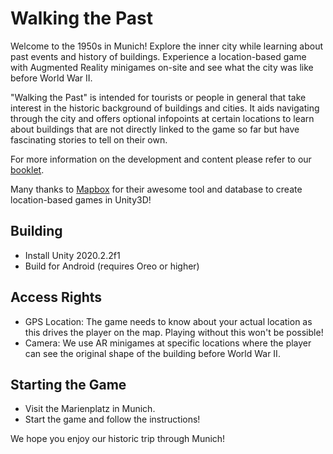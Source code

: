 # Walking the Past
Welcome to the 1950s in Munich! Explore the inner city while learning about past events and history of buildings. Experience a location-based game with Augmented Reality minigames on-site and see what the city was like before World War II. 

"Walking the Past" is intended for tourists or people in general that take interest in the historic background of buildings and cities. It aids navigating through the city and offers optional infopoints at certain locations to learn about buildings that are not directly linked to the game so far but have fascinating stories to tell on their own.

For more information on the development and content please refer to our [booklet](https://docs.google.com/document/d/1uy26Tam7BYeBQzCnhyBpbErdLWIzF02u8i4IO8V8eNM/edit#heading=h.98uwfqe3ipsm).

Many thanks to [Mapbox](https://www.mapbox.com/) for their awesome tool and database to create location-based games in Unity3D!


## Building
* Install Unity 2020.2.2f1
* Build for Android (requires Oreo or higher)

## Access Rights
* GPS Location: The game needs to know about your actual location as this drives the player on the map. Playing without this won't be possible!
* Camera: We use AR minigames at specific locations where the player can see the original shape of the building before World War II.

## Starting the Game
* Visit the Marienplatz in Munich.
* Start the game and follow the instructions!

We hope you enjoy our historic trip through Munich!

